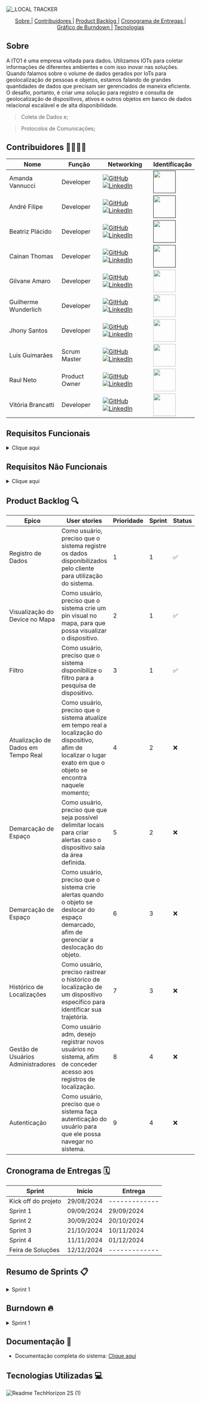 
![_LOCAL TRACKER](https://github.com/user-attachments/assets/54943760-4003-44e1-a4aa-a9bb536bf6bc)

<div align=center>
     <a href="#sobre">Sobre |</a>
     <a href="#equipe">Contribuidores |</a>
     <a href="#backlog">Product Backlog |</a>
     <a href="#cronograma">Cronograma de Entregas |</a>
     <a href="#burndown">Gráfico de Burndown |</a>
     <a href="#tecnologias">Tecnologias</a>
</div>


  <span id="sobre">

  ## Sobre 

  <p align="left">A ITO1 é uma empresa voltada para dados. Utilizamos IOTs para coletar informações de diferentes ambientes e com isso inovar nas soluções. Quando falamos sobre o volume de dados gerados por IoTs para geolocalização de pessoas e objetos, estamos falando de grandes quantidades de dados que precisam ser gerenciados de maneira eficiente. O desafio, portanto, é criar uma solução para registro e consulta de geolocalização de dispositivos, ativos e outros objetos em banco de dados relacional escalável e de alta disponibilidade. <br>

> Coleta de Dados e;

> Protocolos de Comunicações;


<span id="equipe"> 
     
## Contribuidores 👨‍💻👩‍💻


Nome | Função | Networking | Identificação
--- | --- | --- | --- | 
Amanda Vannucci | Developer |   <a href="https://github.com/Amandavannuccic"><img src="https://img.shields.io/badge/GitHub-100000?style=for-the-badge&logo=github&logoColor=white" alt="GitHub"></a> <a href="https://www.linkedin.com/in/amanda-vannucci/"><img src="https://img.shields.io/badge/linkedin-%230077B5.svg?&style=for-the-badge&logo=linkedin&logoColor=white" alt="LinkedIn"></a> |    <a href="" ><img src="https://avatars.githubusercontent.com/u/127263243?v=4" width="60"></a>
André Filipe | Developer | <a href="https://github.com/AndreMeneses0103"><img src="https://img.shields.io/badge/GitHub-100000?style=for-the-badge&logo=github&logoColor=white" alt="GitHub"></a><a href="https://www.linkedin.com/in/andre-meneses-dev/"><img src="https://img.shields.io/badge/linkedin-%230077B5.svg?&style=for-the-badge&logo=linkedin&logoColor=white" alt="LinkedIn"></a> | <a href="" ><img src="https://github.com/TechHorizonBR/API_3SEM/assets/89109574/ca09a732-b248-41dc-ab7c-145822ffd74b" width="60"></a> |
Beatriz Plácido | Developer | <a href="https://github.com/BeatrizPlacido"><img src="https://img.shields.io/badge/GitHub-100000?style=for-the-badge&logo=github&logoColor=white" alt="GitHub"></a><a href="https://www.linkedin.com/in/beatrizzpl%C3%A1cido"><img src="https://img.shields.io/badge/linkedin-%230077B5.svg?&style=for-the-badge&logo=linkedin&logoColor=white" alt="LinkedIn"></a>| <a href="" ><img src="https://avatars.githubusercontent.com/u/127264395?v=4" width="60"></a>
Cainan Thomas | Developer | <a href="https://github.com/Kainanthyz"><img src="https://img.shields.io/badge/GitHub-100000?style=for-the-badge&logo=github&logoColor=white" alt="GitHub"></a><a href="https://www.linkedin.com/in/cainan-santos-70938094/"><img src="https://img.shields.io/badge/linkedin-%230077B5.svg?&style=for-the-badge&logo=linkedin&logoColor=white" alt="LinkedIn"></a>| <a href="" ><img src="https://media.licdn.com/dms/image/v2/D4D03AQH4_cl23_Fzug/profile-displayphoto-shrink_400_400/profile-displayphoto-shrink_400_400/0/1715111667286?e=1732752000&v=beta&t=BWUaGlGVfgoBDYBk7Rdfn1Rf4cNDfcLovLZp18Xv6RY" width="60"></a>
Gilvane Amaro | Developer| <a href="https://github.com/gilvaneamaro"><img src="https://img.shields.io/badge/GitHub-100000?style=for-the-badge&logo=github&logoColor=white5" alt="GitHub"></a> <a href="https://www.linkedin.com/in/gilvane-amaro/"><img src="https://img.shields.io/badge/linkedin-%230077B5.svg?&style=for-the-badge&logo=linkedin&logoColor=white" alt="LinkedIn"></a> |<img src="https://avatars.githubusercontent.com/u/121205315?v=4" width="60">|
Guilherme Wunderlich | Developer| <a href="https://github.com/wunderlich-15"><img src="https://img.shields.io/badge/GitHub-100000?style=for-the-badge&logo=github&logoColor=white5" alt="GitHub"></a> <a href="https://www.linkedin.com/in/guilherme-wunderlich-aa56a2228/"><img src="https://img.shields.io/badge/linkedin-%230077B5.svg?&style=for-the-badge&logo=linkedin&logoColor=white" alt="LinkedIn"></a> |<img src="https://avatars.githubusercontent.com/u/74203181?v=4" width="60">|
Jhony Santos | Developer | <a href="https://github.com/santosjhony12"><img src="https://img.shields.io/badge/GitHub-100000?style=for-the-badge&logo=github&logoColor=white" alt="GitHub"></a><a href="https://www.linkedin.com/in/jhony-santos-de-souza-920229238"><img src="https://img.shields.io/badge/linkedin-%230077B5.svg?&style=for-the-badge&logo=linkedin&logoColor=white" alt="LinkedIn"></a> |<img src="https://avatars.githubusercontent.com/u/123211025?v=4" width="60">|
Luis Guimarães | Scrum Master | <a href="https://github.com/LuisPGuimaraes"><img src="https://img.shields.io/badge/GitHub-100000?style=for-the-badge&logo=github&logoColor=white5" alt="GitHub"></a><a href="https://www.linkedin.com/in/luis-guimar%C3%A3es-99865b1b8"><img src="https://img.shields.io/badge/linkedin-%230077B5.svg?&style=for-the-badge&logo=linkedin&logoColor=white" alt="LinkedIn"></a> |<img src="https://avatars.githubusercontent.com/u/127263371?v=4" width="60"> |
Raul Neto| Product Owner | <a href="https://github.com/raulnt"><img src="https://img.shields.io/badge/GitHub-100000?style=for-the-badge&logo=github&logoColor=white" alt="GitHub"></a> <a href="https://www.linkedin.com/in/raul-neto-b51b24157/"><img src="https://img.shields.io/badge/linkedin-%230077B5.svg?&style=for-the-badge&logo=linkedin&logoColor=white" alt="LinkedIn"></a> |<img src="https://avatars.githubusercontent.com/u/127263427?v=4" width="60">|
Vitória Brancatti|Developer|<a href="https://github.com/vitoriabrancatti"><img src="https://img.shields.io/badge/GitHub-100000?style=for-the-badge&logo=github&logoColor=white" alt="GitHub"></a> <a href="https://www.linkedin.com/in/vitoriabrancatti/"><img src="https://img.shields.io/badge/linkedin-%230077B5.svg?&style=for-the-badge&logo=linkedin&logoColor=white" alt="LinkedIn"></a> |<img src="https://avatars.githubusercontent.com/u/102263593?v=4" width="60">|

## Requisitos Funcionais

<details>
     
<summary>Clique aqui</summary>

Itens |
-- |
Registro de Dados: O sistema deve registrar os dados do cliente.|
Visualização do Device no Mapa: O sistema deve criar um marcador visual no mapa para o dispositivo.|
Filtro: O sistema deve disponibilizar um filtro para busca de dispositivos.|
Atualização de Dados em Tempo Real: O sistema deve atualizar em tempo real a localização de dispositivos.|
Demarcação de Espaço: O sistema deve permitir delimitar locais para alertas quando um dispositivo sair de uma área definida.| 
Demarcação de Espaço: O sistema deve criar alertas quando o objeto se deslocar do espaço demarcado.|
Histórico de Localizações: O sistema deve rastrear e exibir o histórico de localização de um dispositivo específico.|
Gestão de Usuários Administradores: O sistema deve permitir registrar novos usuários.|
Autenticação: O sistema deve fazer a autenticação de usuários.|

</details>

## Requisitos Não Funcionais

<details>
     
<summary>Clique aqui</summary>

Itens |
-- |
Desempenho: A atualização de dados deve acontecer em tempo real com baixa latência.|
Escalabilidade: O sistema deve ser capaz de lidar com um grande número de dispositivos simultaneamente.|
Usabilidade: O sistema deve ser intuitivo para o administrador e o usuário.

</details>

<span id="backlog">
     
## Product Backlog 🔍



|Epico | User stories | Prioridade | Sprint | Status
--- | --- | --- | --- | --- |
Registro de Dados| Como usuário, preciso que o sistema registre os dados disponibilizados pelo cliente para utilização do sistema.| 1| 1| ✅|
Visualização do Device no Mapa| Como usuário, preciso que o sistema crie um pin visual no mapa, para que possa visualizar o dispositivo.| 2| 1| ✅|
Filtro | Como usuário, preciso que o sistema disponibilize o filtro para a pesquisa de dispositivo. | 3| 1| ✅| 
Atualização de Dados em Tempo Real| Como usuário, preciso que o sistema atualize em tempo real a localização do dispositivo, afim de localizar o lugar exato em que o objeto se encontra naquele momento; | 4| 2| ❌|
Demarcação de Espaço | Como usuário, preciso que que seja possível delimitar locais para criar alertas caso o dispositivo saia da área definida.| 5| 2| ❌|
Demarcação de Espaço | Como usuário, preciso que o sistema crie alertas quando o objeto se deslocar do espaço demarcado, afim de gerenciar a deslocação do objeto. | 6| 3| ❌|
Histórico de Localizações| Como usuário, preciso rastrear o histórico de localização de um dispositivo especifico para identificar sua trajetória. | 7| 3| ❌|
Gestão de Usuários Administradores| Como usuário adm, desejo registrar novos usuários no sistema, afim de conceder acesso aos registros de localização. | 8| 4| ❌|
Autenticação | Como usuário, preciso que o sistema faça autenticação do usuário para que ele possa navegar no sistema. | 9| 4| ❌|


<span id="cronograma">

## Cronograma de Entregas 🗓️

Sprint| Início| Entrega  
--- | --- | ---
Kick off do projeto| 29/08/2024| -------------
Sprint 1| 09/09/2024| 29/09/2024 
Sprint 2| 30/09/2024| 20/10/2024 
Sprint 3| 21/10/2024| 10/11/2024 
Sprint 4| 11/11/2024| 01/12/2024 
Feira de Soluções| 12/12/2024| -------------


## Resumo de Sprints 📋

<details>
     
<summary>Sprint 1</summary>

Nessa primeira Sprint, o desenvolvimento teve foco no Registro de Dados, Visualização do Device no Mapa e implementação de Filtros Básicos, como: Usuário e Device. As funcionalidades entregues incluem:
- Registro dos dados disponibilizados pelo cliente, assegurando que o sistema capture e armazene as informações corretamente.
- Criação de um pin visual no mapa para a visualização de dispositivos, melhorando a usabilidade e interatividade do sistema.
- Disponibilização de um filtro funcional para facilitar a pesquisa e localização de dispositivos.


Essas entregas garantem uma base sólida para o processamento e a visualização dos dispositivos, oferecendo funcionalidades essenciais para a interação com os dados do cliente.

</details>

<span id="burndown">

## Burndown 🔥

<details>
     
<summary>Sprint 1</summary>

</details>

<span id="docs">

## Documentação 📜

- Documentação completa do sistema: <a href="https://github.com/user-attachments/files/17181754/Documentacao.LocalTracker.-.Tech.Horizon.pdf">Clique aqui</a>

<span id="tecnologias">

## Tecnologias Utilizadas 💻

![Readme TechHorizon 2S (1)](https://github.com/user-attachments/assets/026ce93a-521a-4d18-bd72-d8ee624aa1f7)
